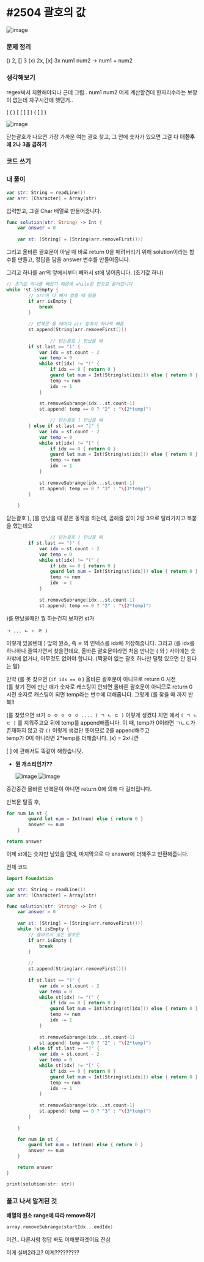 # **#2504 괄호의 값**

![image](https://user-images.githubusercontent.com/28949235/131161042-6e8b4b91-e1ce-4c88-90f2-36bf833a142d.png)

### **문제 정리**

() 2, [] 3
(x) 2x, [x] 3x
num1 num2 → num1 + num2

### **생각해보기**

regex써서 치환해야되나 근데 그럼.. num1 num2 어케 계산할건데 한자리수라는 보장이 없는데
자구시간에 햇던거..

( ( ) [ [ ] ] ) ( [ ] ) 

![image](https://user-images.githubusercontent.com/28949235/131161101-21f30985-5abd-4153-ae7c-17449fdec99a.png)

닫는괄호가 나오면 가장 가까운 여는 괄호 찾고, 그 안에 숫자가 있으면 그걸 다 **더한후에 2나 3을 곱하기**

### **코드 쓰기**

### **내 풀이**

```swift
var str: String = readLine()!
var arr: [Character] = Array(str)
```

입력받고, 그걸 Char 배열로 만들어줍니다.

```swift
func solution(str: String) -> Int {
    var answer = 0
    
    var st: [String] = [String(arr.removeFirst())]
```

그리고 올바른 괄호문이 아닐 때 바로 return 0을 때려버리기 위해 solution이라는 함수를 만들고,
정답을 담을 answer 변수를 만들어줍니다.

그리고 하나를 arr의 앞에서부터 빼와서 st에 넣어줍니다. (초기값 하나)

```swift
// 초기값 하나를 빼왔기 때문에 while문 안으로 들어갑니다
while !st.isEmpty {
        // arr꺼 다 빼서 썼을 때 탈출
        if arr.isEmpty {
            break
        }
        
        // 반복문 돌 때마다 arr 앞에서 하나씩 빼옴
        st.append(String(arr.removeFirst()))
        
				// 닫는괄호 ) 만났을 때
        if st.last == ")" {
            var idx = st.count - 2
            var temp = 0
            while st[idx] != "(" {
                if idx == 0 { return 0 }
                guard let num = Int(String(st[idx])) else { return 0 }
                temp += num
                idx -= 1
            }
            
            st.removeSubrange(idx...st.count-1)
            st.append( temp == 0 ? "2" : "\(2*temp)")

				// 닫는괄호 ] 만났을 때			
        } else if st.last == "]" {
            var idx = st.count - 2
            var temp = 0
            while st[idx] != "[" {
                if idx == 0 { return 0 }
                guard let num = Int(String(st[idx])) else { return 0 }
                temp += num
                idx -= 1
            }
            
            st.removeSubrange(idx...st.count-1)
            st.append( temp == 0 ? "3" : "\(3*temp)")
        }
        
    }
```

닫는괄호 ), ]를 만났을 때 같은 동작을 하는데, 곱해줄 값이 2랑 3으로 달라가지고 복붙을 했는데요

```swift
				// 닫는괄호 ) 만났을 때
        if st.last == ")" {
            var idx = st.count - 2
            var temp = 0
            while st[idx] != "(" {
                if idx == 0 { return 0 }
                guard let num = Int(String(st[idx])) else { return 0 }
                temp += num
                idx -= 1
            }
            
            st.removeSubrange(idx...st.count-1)
            st.append( temp == 0 ? "2" : "\(2*temp)")
```

 )를 만났을때만 뭘 하는건지 보자면 st가 

`ㄱ ... ㄴ ㄷ ㄹ )`

이렇게 있을텐데 ) 앞의 원소, 즉 `ㄹ` 의 인덱스를 idx에 저장해줍니다.
그리고 (를 idx를 하나하나 줄여가면서 찾을건데요,
올바른 괄호문이라면 처음 만나는 ( 와 ) 사이에는 숫자밖에 없거나, 아무것도 없어야 합니다.
(짝꿍이 없는 괄호 하나만 덜렁 있으면 안 된다는 말)

만약 (를 못 찾으면 (`if idx == 0` ) 올바른 괄호문이 아니므로 return 0 시전  
(를 찾기 전에 만난 애가 숫자로 캐스팅이 안되면 올바른 괄호문이 아니므로 return 0 시전
숫자로 캐스팅이 되면 temp라는 변수에 더해줍니다.
그렇게 (를 찾을 때 까지 반복!!

(를 찾았으면  st가
`ㅇ ㅇ ㅇ ㅇ ㅇ .... ( ㄱ ㄴ ㄷ )`  이렇게 생겼다 치면
에서 `( ㄱ ㄴ ㄷ )` 를 지워주고요 뒤에 temp를 append해줍니다.
이 때, temp가 0이라면 ㄱㄴㄷ가 존재하지 않고 걍 `()` 이렇게 생겼단 뜻이므로 2를 append해주고  
temp가 0이 아니라면 2*temp를 더해줍니다. (x) = 2x니깐

[ ] 에 관해서도 똑같이 해줬습니닷.

- **뭔 개소리인가??**

  ![image](https://user-images.githubusercontent.com/28949235/131161161-db695d80-6d2e-4a8d-b232-2a596fd50c71.png)
  ![image](https://user-images.githubusercontent.com/28949235/131161189-38a764e9-c0f5-440d-9ba4-c9c2d6b92ddd.png)

중간중간 올바른 반복문이 아니면 return 0에 의해 다 걸러집니다.

반복문 탈출 후,

```swift
for num in st {
        guard let num = Int(num) else { return 0 }
        answer += num
    }

return answer
```

이제 st에는 숫자만 남았을 텐데, 마지막으로 다 answer에 더해주고 반환해줍니다.

전체 코드

```swift
import Foundation

var str: String = readLine()!
var arr: [Character] = Array(str)

func solution(str: String) -> Int {
    var answer = 0
    
    var st: [String] = [String(arr.removeFirst())]
    while !st.isEmpty {
        // 올바르지 않은 괄호문
        if arr.isEmpty {
            break
        }
        
        //
        st.append(String(arr.removeFirst()))
        
        if st.last == ")" {
            var idx = st.count - 2
            var temp = 0
            while st[idx] != "(" {
                if idx == 0 { return 0 }
                guard let num = Int(String(st[idx])) else { return 0 }
                temp += num
                idx -= 1
            }
            
            st.removeSubrange(idx...st.count-1)
            st.append( temp == 0 ? "2" : "\(2*temp)")
        } else if st.last == "]" {
            var idx = st.count - 2
            var temp = 0
            while st[idx] != "[" {
                if idx == 0 { return 0 }
                guard let num = Int(String(st[idx])) else { return 0 }
                temp += num
                idx -= 1
            }
            
            st.removeSubrange(idx...st.count-1)
            st.append( temp == 0 ? "3" : "\(3*temp)")
        }
        
    }

    for num in st {
        guard let num = Int(num) else { return 0 }
        answer += num
    }

    return answer
}

print(solution(str: str))
```

### **풀고 나서 알게된 것**

**배열의 원소 range에 따라 remove하기**

```swift
array.removeSubrange(startIdx...endIdx)
```

이건.. 다른사람 정답 봐도 이해못하겟어요 진심

이게 실버2라고? 이게?????????
